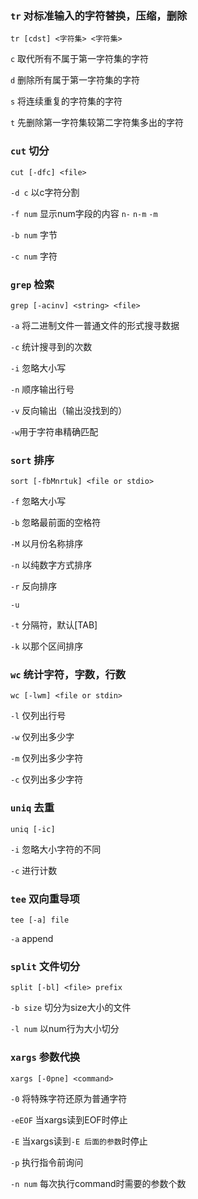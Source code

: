 ### `tr` 对标准输入的字符替换，压缩，删除

`tr [cdst] <字符集> <字符集>`

`c` 取代所有不属于第一字符集的字符

`d` 删除所有属于第一字符集的字符

`s` 将连续重复的字符集的字符

`t` 先删除第一字符集较第二字符集多出的字符



### `cut` 切分

`cut [-dfc] <file>`

`-d c` 以c字符分割

`-f num` 显示num字段的内容 `n-`  `n-m`  `-m`

`-b num`  字节

`-c num` 字符



### `grep` 检索

`grep [-acinv] <string> <file>`

`-a` 将二进制文件一普通文件的形式搜寻数据

`-c` 统计搜寻到的次数

`-i` 忽略大小写

`-n` 顺序输出行号

`-v` 反向输出（输出没找到的）

`-w`用于字符串精确匹配 



### `sort` 排序

`sort [-fbMnrtuk] <file or stdio>`

`-f` 忽略大小写

`-b` 忽略最前面的空格符

`-M` 以月份名称排序

`-n` 以纯数字方式排序

`-r` 反向排序

`-u` 

`-t` 分隔符，默认[TAB]

`-k` 以那个区间排序



### `wc` 统计字符，字数，行数

`wc [-lwm] <file or stdin>`

`-l` 仅列出行号

`-w` 仅列出多少字

`-m` 仅列出多少字符

`-c` 仅列出多少字符



### `uniq` 去重

`uniq [-ic]`

`-i` 忽略大小字符的不同

`-c` 进行计数



### `tee` 双向重导项

`tee [-a] file`

`-a` append



### `split` 文件切分

`split [-bl] <file> prefix`

`-b size` 切分为size大小的文件

`-l num` 以num行为大小切分



### `xargs` 参数代换

`xargs [-0pne] <command>`

`-0` 将特殊字符还原为普通字符

`-eEOF` 当xargs读到EOF时停止

`-E` 当xargs读到`-E 后面的参数`时停止

`-p` 执行指令前询问

`-n num` 每次执行command时需要的参数个数